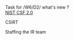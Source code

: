 Task for /W6/D2/ what's new ? \
[NIST CSF 2.0](https://nvlpubs.nist.gov/nistpubs/CSWP/NIST.CSWP.29.pdf)

CSIRT

Staffing the IR team 

